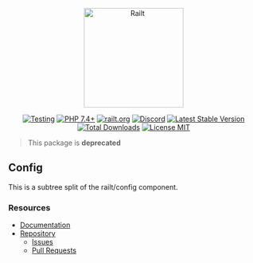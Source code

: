 <p align="center">
    <img src="https://railt.org/images/logo-dark.svg" width="200" alt="Railt" />
</p>
<p align="center">
    <a href="https://github.com/railt/config/actions?workflow=Testing"><img src="https://github.com/railt/config/workflows/Testing/badge.svg" alt="Testing" /></a>
    <a href="https://packagist.org/packages/railt/config"><img src="https://img.shields.io/badge/PHP-7.4+-6f4ca5.svg" alt="PHP 7.4+"></a>
    <a href="https://railt.org"><img src="https://img.shields.io/badge/official-site-6f4ca5.svg" alt="railt.org"></a>
    <a href="https://discord.gg/ND7SpD4"><img src="https://img.shields.io/badge/discord-chat-6f4ca5.svg" alt="Discord"></a>
    <a href="https://packagist.org/packages/railt/config"><img src="https://poser.pugx.org/railt/config/version" alt="Latest Stable Version"></a>
    <a href="https://packagist.org/packages/railt/config"><img src="https://poser.pugx.org/railt/config/downloads" alt="Total Downloads"></a>
    <a href="https://raw.githubusercontent.com/railt/config/master/LICENSE.md"><img src="https://poser.pugx.org/railt/config/license" alt="License MIT"></a>
</p>

> This package is **deprecated**

## Config

This is a subtree split of the railt/config component.

### Resources

- [Documentation](https://github.com/railt/docs)
- [Repository](https://github.com/railt/railt)
    - [Issues](https://github.com/railt/railt/issues)
    - [Pull Requests](https://github.com/railt/railt/pulls)
